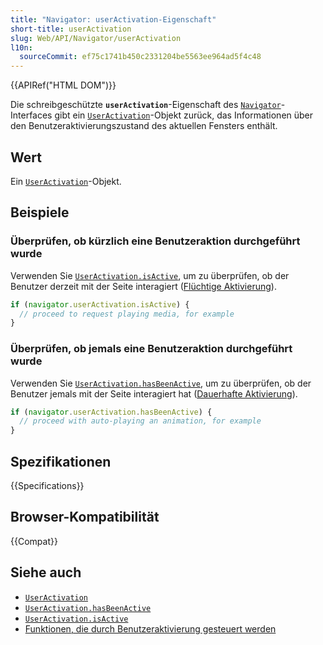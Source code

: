 ```yaml
---
title: "Navigator: userActivation-Eigenschaft"
short-title: userActivation
slug: Web/API/Navigator/userActivation
l10n:
  sourceCommit: ef75c1741b450c2331204be5563ee964ad5f4c48
---
```


{{APIRef("HTML DOM")}}

Die schreibgeschützte **`userActivation`**-Eigenschaft des [`Navigator`](/de/docs/Web/API/Navigator)-Interfaces gibt ein [`UserActivation`](/de/docs/Web/API/UserActivation)-Objekt zurück, das Informationen über den Benutzeraktivierungszustand des aktuellen Fensters enthält.

## Wert

Ein [`UserActivation`](/de/docs/Web/API/UserActivation)-Objekt.

## Beispiele

### Überprüfen, ob kürzlich eine Benutzeraktion durchgeführt wurde

Verwenden Sie [`UserActivation.isActive`](/de/docs/Web/API/UserActivation/isActive), um zu überprüfen, ob der Benutzer derzeit mit der Seite interagiert ([Flüchtige Aktivierung](/de/docs/Glossary/Transient_activation)).

```js
if (navigator.userActivation.isActive) {
  // proceed to request playing media, for example
}
```

### Überprüfen, ob jemals eine Benutzeraktion durchgeführt wurde

Verwenden Sie [`UserActivation.hasBeenActive`](/de/docs/Web/API/UserActivation/hasBeenActive), um zu überprüfen, ob der Benutzer jemals mit der Seite interagiert hat ([Dauerhafte Aktivierung](/de/docs/Glossary/Sticky_activation)).

```js
if (navigator.userActivation.hasBeenActive) {
  // proceed with auto-playing an animation, for example
}
```

## Spezifikationen

{{Specifications}}

## Browser-Kompatibilität

{{Compat}}

## Siehe auch

- [`UserActivation`](/de/docs/Web/API/UserActivation)
- [`UserActivation.hasBeenActive`](/de/docs/Web/API/UserActivation/hasBeenActive)
- [`UserActivation.isActive`](/de/docs/Web/API/UserActivation/isActive)
- [Funktionen, die durch Benutzeraktivierung gesteuert werden](/de/docs/Web/Security/User_activation)
